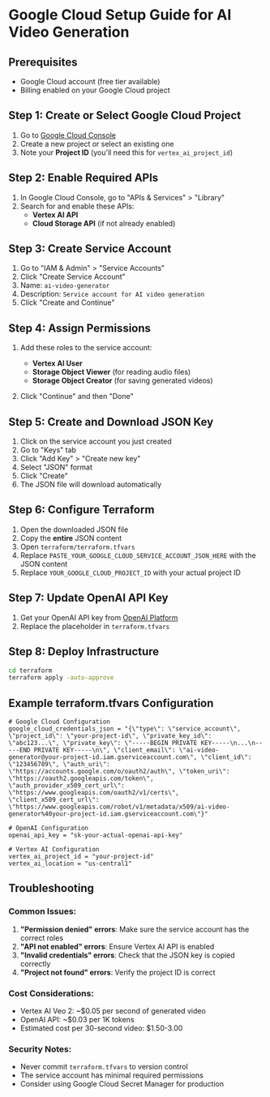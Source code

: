 # Google Cloud Setup Guide for AI Video Generation

## Prerequisites

- Google Cloud account (free tier available)
- Billing enabled on your Google Cloud project

## Step 1: Create or Select Google Cloud Project

1. Go to [Google Cloud Console](https://console.cloud.google.com/)
2. Create a new project or select an existing one
3. Note your **Project ID** (you'll need this for `vertex_ai_project_id`)

## Step 2: Enable Required APIs

1. In Google Cloud Console, go to "APIs & Services" > "Library"
2. Search for and enable these APIs:
   - **Vertex AI API**
   - **Cloud Storage API** (if not already enabled)

## Step 3: Create Service Account

1. Go to "IAM & Admin" > "Service Accounts"
2. Click "Create Service Account"
3. Name: `ai-video-generator`
4. Description: `Service account for AI video generation`
5. Click "Create and Continue"

## Step 4: Assign Permissions

1. Add these roles to the service account:

   - **Vertex AI User**
   - **Storage Object Viewer** (for reading audio files)
   - **Storage Object Creator** (for saving generated videos)

2. Click "Continue" and then "Done"

## Step 5: Create and Download JSON Key

1. Click on the service account you just created
2. Go to "Keys" tab
3. Click "Add Key" > "Create new key"
4. Select "JSON" format
5. Click "Create"
6. The JSON file will download automatically

## Step 6: Configure Terraform

1. Open the downloaded JSON file
2. Copy the **entire** JSON content
3. Open `terraform/terraform.tfvars`
4. Replace `PASTE_YOUR_GOOGLE_CLOUD_SERVICE_ACCOUNT_JSON_HERE` with the JSON content
5. Replace `YOUR_GOOGLE_CLOUD_PROJECT_ID` with your actual project ID

## Step 7: Update OpenAI API Key

1. Get your OpenAI API key from [OpenAI Platform](https://platform.openai.com/api-keys)
2. Replace the placeholder in `terraform.tfvars`

## Step 8: Deploy Infrastructure

```bash
cd terraform
terraform apply -auto-approve
```

## Example terraform.tfvars Configuration

```hcl
# Google Cloud Configuration
google_cloud_credentials_json = "{\"type\": \"service_account\", \"project_id\": \"your-project-id\", \"private_key_id\": \"abc123...\", \"private_key\": \"-----BEGIN PRIVATE KEY-----\n...\n-----END PRIVATE KEY-----\n\", \"client_email\": \"ai-video-generator@your-project-id.iam.gserviceaccount.com\", \"client_id\": \"123456789\", \"auth_uri\": \"https://accounts.google.com/o/oauth2/auth\", \"token_uri\": \"https://oauth2.googleapis.com/token\", \"auth_provider_x509_cert_url\": \"https://www.googleapis.com/oauth2/v1/certs\", \"client_x509_cert_url\": \"https://www.googleapis.com/robot/v1/metadata/x509/ai-video-generator%40your-project-id.iam.gserviceaccount.com\"}"

# OpenAI Configuration
openai_api_key = "sk-your-actual-openai-api-key"

# Vertex AI Configuration
vertex_ai_project_id = "your-project-id"
vertex_ai_location = "us-central1"
```

## Troubleshooting

### Common Issues:

1. **"Permission denied" errors**: Make sure the service account has the correct roles
2. **"API not enabled" errors**: Ensure Vertex AI API is enabled
3. **"Invalid credentials" errors**: Check that the JSON key is copied correctly
4. **"Project not found" errors**: Verify the project ID is correct

### Cost Considerations:

- Vertex AI Veo 2: ~$0.05 per second of generated video
- OpenAI API: ~$0.03 per 1K tokens
- Estimated cost per 30-second video: $1.50-3.00

### Security Notes:

- Never commit `terraform.tfvars` to version control
- The service account has minimal required permissions
- Consider using Google Cloud Secret Manager for production
